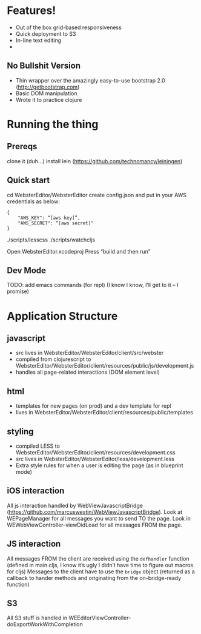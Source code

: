 # Features!
- Out of the box grid-based responsiveness
- Quick deployment to S3
- In-line text editing
- 

## No Bullshit Version
- Thin wrapper over the amazingly easy-to-use bootstrap 2.0 (http://getbootstrap.com)
- Basic DOM manipulation
- Wrote it to practice clojure

# Running the thing

## Prereqs
clone it (duh…)
install lein (https://github.com/technomancy/leiningen)


## Quick start
cd WebsterEditor/WebsterEditor
create config.json and put in your AWS credentials as below:

```
{
    "AWS_KEY": “[aws key]”,
    "AWS_SECRET": “[aws secret]"
}
```

./scripts/lesscss
./scripts/watchcljs


Open WebsterEditor.xcodeproj
Press “build and then run”

## Dev Mode
TODO: add emacs commands (for repl) (I know I know, I’ll get to it – I promise)

# Application Structure

## javascript
* src lives in WebsterEditor/WebsterEditor/client/src/webster
* compiled from clojurescript to WebsterEditor/WebsterEditor/client/resources/public/js/development.js
* handles all page-related interactions (DOM element level)

## html
* templates for new pages (on prod) and a dev template for repl
* lives in WebsterEditor/WebsterEditor/client/resources/public/templates

## styling
* compiled LESS to WebsterEditor/WebsterEditor/client/resources/development.css
* src lives in WebsterEditor/WebsterEditor/less/development.less
* Extra style rules for when a user is editing the page (as in blueprint mode)

## iOS interaction
All js interaction handled by WebViewJavascriptBridge (https://github.com/marcuswestin/WebViewJavascriptBridge). Look at WEPageManager for all messages you want to send TO the page. Look in WEWebViewController-viewDidLoad for all messages FROM the page.

## JS interaction
All messages FROM the client are received using the `defhandler` function (defined in main.cljs, I know it’s ugly I didn’t have time to figure out macros for cljs)
Messages to the client have to use the `bridge` object (returned as a callback to hander methods and originating from the on-bridge-ready function)

## S3
All S3 stuff is handled in WEEditorViewController-doExportWorkWithCompletion


